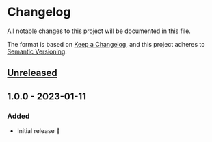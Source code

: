 # Changelog

All notable changes to this project will be documented in this file.

The format is based on [Keep a Changelog](https://keepachangelog.com/en/1.0.0/),
and this project adheres to [Semantic Versioning](https://semver.org/spec/v2.0.0.html).

## [Unreleased]

## 1.0.0 - 2023-01-11

### Added

- Initial release 🚀

[unreleased]: https://github.com/umanit/eslint-config/compare/1.0.0...HEAD
